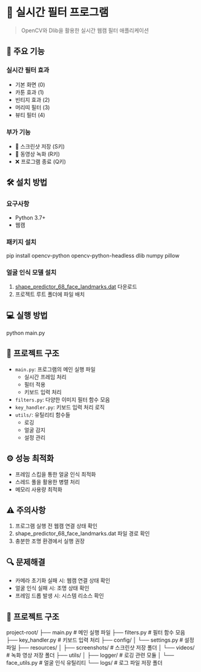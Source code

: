 # 🎨 실시간 필터 프로그램
> OpenCV와 Dlib을 활용한 실시간 웹캠 필터 애플리케이션

## 📌 주요 기능

### 실시간 필터 효과
- 기본 화면 (0)
- 카툰 효과 (1)
- 빈티지 효과 (2) 
- 머리띠 필터 (3)
- 뷰티 필터 (4)

### 부가 기능
- 📸 스크린샷 저장 (S키)
- 🎥 동영상 녹화 (R키)
- ❌ 프로그램 종료 (Q키)

## 🛠 설치 방법

### 요구사항
- Python 3.7+
- 웹캠

### 패키지 설치
pip install opencv-python opencv-python-headless dlib numpy pillow

### 얼굴 인식 모델 설치
1. [shape_predictor_68_face_landmarks.dat](다운로드_링크) 다운로드
2. 프로젝트 루트 폴더에 파일 배치

## 💻 실행 방법
python main.py

## 📁 프로젝트 구조
- `main.py`: 프로그램의 메인 실행 파일
  - 실시간 프레임 처리
  - 필터 적용
  - 키보드 입력 처리
- `filters.py`: 다양한 이미지 필터 함수 모음
- `key_handler.py`: 키보드 입력 처리 로직
- `utils/`: 유틸리티 함수들
  - 로깅
  - 얼굴 감지
  - 설정 관리

## ⚙️ 성능 최적화
- 프레임 스킵을 통한 얼굴 인식 최적화
- 스레드 풀을 활용한 병렬 처리
- 메모리 사용량 최적화

## ⚠️ 주의사항
1. 프로그램 실행 전 웹캠 연결 상태 확인
2. shape_predictor_68_face_landmarks.dat 파일 경로 확인
3. 충분한 조명 환경에서 실행 권장

## 🔍 문제해결
- 카메라 초기화 실패 시: 웹캠 연결 상태 확인
- 얼굴 인식 실패 시: 조명 상태 확인
- 프레임 드롭 발생 시: 시스템 리소스 확인

## 📂 프로젝트 구조
project-root/
├── main.py                 # 메인 실행 파일
├── filters.py             # 필터 함수 모음
├── key_handler.py        # 키보드 입력 처리
├── config/
│   └── settings.py       # 설정 파일
├── resources/
│   ├── screenshots/      # 스크린샷 저장 폴더
│   └── videos/          # 녹화 영상 저장 폴더
├── utils/
│   ├── logger/          # 로깅 관련 모듈
│   └── face_utils.py    # 얼굴 인식 유틸리티
└── logs/                # 로그 파일 저장 폴더
